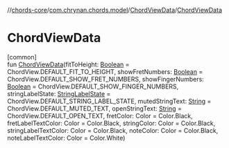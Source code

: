 //[chords-core](../../../index.md)/[com.chrynan.chords.model](../index.md)/[ChordViewData](index.md)/[ChordViewData](-chord-view-data.md)

# ChordViewData

[common]\
fun [ChordViewData](-chord-view-data.md)(fitToHeight: [Boolean](https://kotlinlang.org/api/latest/jvm/stdlib/kotlin/-boolean/index.html) = ChordView.DEFAULT_FIT_TO_HEIGHT, showFretNumbers: [Boolean](https://kotlinlang.org/api/latest/jvm/stdlib/kotlin/-boolean/index.html) = ChordView.DEFAULT_SHOW_FRET_NUMBERS, showFingerNumbers: [Boolean](https://kotlinlang.org/api/latest/jvm/stdlib/kotlin/-boolean/index.html) = ChordView.DEFAULT_SHOW_FINGER_NUMBERS, stringLabelState: [StringLabelState](../-string-label-state/index.md) = ChordView.DEFAULT_STRING_LABEL_STATE, mutedStringText: [String](https://kotlinlang.org/api/latest/jvm/stdlib/kotlin/-string/index.html) = ChordView.DEFAULT_MUTED_TEXT, openStringText: [String](https://kotlinlang.org/api/latest/jvm/stdlib/kotlin/-string/index.html) = ChordView.DEFAULT_OPEN_TEXT, fretColor: Color = Color.Black, fretLabelTextColor: Color = Color.Black, stringColor: Color = Color.Black, stringLabelTextColor: Color = Color.Black, noteColor: Color = Color.Black, noteLabelTextColor: Color = Color.White)
